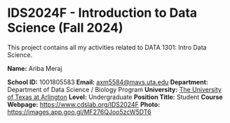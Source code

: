 # IDS2024F - Introduction to Data Science (Fall 2024)
This project contains all my activities related to DATA 1301: Intro Data Science.

**Name:** Ariba Meraj 

**School ID:** 1001805583
**Email:** axm5584@mavs.uta.edu
**Department:** Department of Data Science / Biology Program
**University:** [The University of Texas at Arlington](https://www.uta.edu)
**Level:** Undergraduate
**Position Title:** Student
**Course Webpage:** https://www.cdslab.org/IDS2024F
**Photo:** https://images.app.goo.gl/MF276QJoo5zcW5DT6
